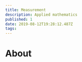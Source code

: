 ```yaml
---
title: Measurement
description: Applied mathematics
published: 1
date: 2019-08-12T19:28:12.487Z
tags: 
---
```


# About
